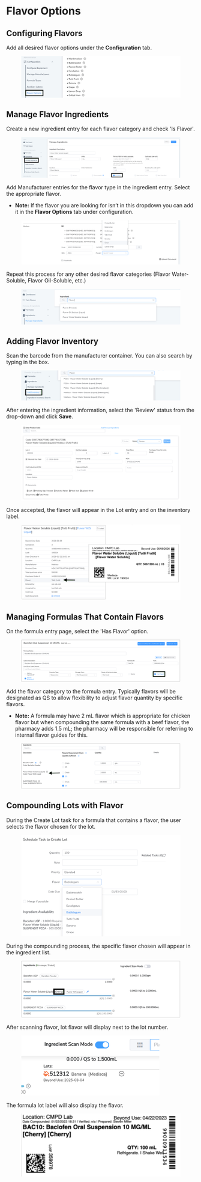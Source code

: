 # Flavor Options

## Configuring Flavors

Add all desired flavor options under the **Configuration** tab.

<figure><img src="../.gitbook/assets/image (138).png" alt=""><figcaption></figcaption></figure>

## Manage Flavor Ingredients

Create a new ingredient entry for each flavor category and check 'Is Flavor'.

<figure><img src="../.gitbook/assets/image (139).png" alt=""><figcaption></figcaption></figure>

Add Manufacturer entries for the flavor type in the ingredient entry. Select the appropriate flavor.

* **Note:** If the flavor you are looking for isn’t in this dropdown you can add it in the **Flavor Options** tab under configuration.

<figure><img src="../.gitbook/assets/image (140).png" alt=""><figcaption></figcaption></figure>

Repeat this process for any other desired flavor categories (Flavor Water-Soluble, Flavor Oil-Soluble, etc.)

<figure><img src="../.gitbook/assets/image (141).png" alt=""><figcaption></figcaption></figure>

## Adding Flavor Inventory

Scan the barcode from the manufacturer container. You can also search by typing in the box.

<figure><img src="../.gitbook/assets/image (142).png" alt=""><figcaption></figcaption></figure>

After entering the ingredient information, select the 'Review' status from the drop-down and click **Save**.

<figure><img src="../.gitbook/assets/image (143).png" alt=""><figcaption></figcaption></figure>

Once accepted, the flavor will appear in the Lot entry and on the inventory label.

<figure><img src="../.gitbook/assets/image (144).png" alt=""><figcaption></figcaption></figure>

## Managing Formulas That Contain Flavors

On the formula entry page, select the 'Has Flavor' option.

<figure><img src="../.gitbook/assets/image (145).png" alt=""><figcaption></figcaption></figure>

Add the flavor category to the formula entry. Typically flavors will be designated as QS to allow flexibility to adjust flavor quantity by specific flavors.

* **Note:** A formula may have 2 mL flavor which is appropriate for chicken flavor but when compounding the same formula with a beef flavor, the pharmacy adds 1.5 mL; the pharmacy will be responsible for referring to internal flavor guides for this.

<figure><img src="../.gitbook/assets/image (146).png" alt=""><figcaption></figcaption></figure>

## Compounding Lots with Flavor

During the Create Lot task for a formula that contains a flavor, the user selects the flavor chosen for the lot.

<figure><img src="../.gitbook/assets/image (148).png" alt="" width="563"><figcaption></figcaption></figure>

During the compounding process, the specific flavor chosen will appear in the ingredient list.

<figure><img src="../.gitbook/assets/image (149).png" alt=""><figcaption></figcaption></figure>

After scanning flavor, lot flavor will display next to the lot number.

<figure><img src="../.gitbook/assets/image (150).png" alt="" width="368"><figcaption></figcaption></figure>

The formula lot label will also display the flavor.

<figure><img src="../.gitbook/assets/image (160).png" alt=""><figcaption></figcaption></figure>
